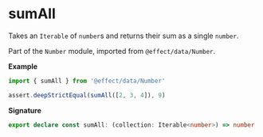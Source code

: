# sumAll

Takes an `Iterable` of `number`s and returns their sum as a single `number`.

Part of the `Number` module, imported from `@effect/data/Number`.

**Example**

```ts
import { sumAll } from '@effect/data/Number'

assert.deepStrictEqual(sumAll([2, 3, 4]), 9)
```

**Signature**

```ts
export declare const sumAll: (collection: Iterable<number>) => number
```
